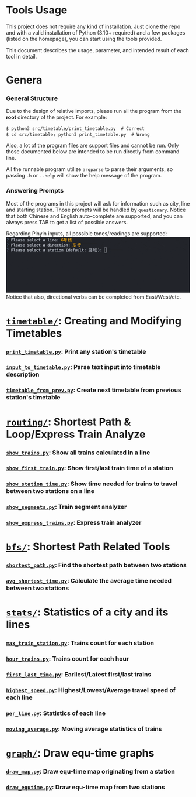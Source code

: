 # Tools Usage
This project does not require any kind of installation. Just clone the repo and with
a valid installation of Python (3.10+ required) and a few packages (listed on the homepage), you can start
using the tools provided.

This document describes the usage, parameter, and intended result of each tool in detail.

# Genera
### General Structure
Due to the design of relative imports, please run all the program from the **root** directory of the project.
For example:
```shell
$ python3 src/timetable/print_timetable.py  # Correct
$ cd src/timetable; python3 print_timetable.py  # Wrong
```
Also, a lot of the program files are support files and cannot be run.
Only those documented below are intended to be run directly from command line.

All the runnable program utilize `argparse` to parse their arguments, so passing `-h` or `--help` will
show the help message of the program.

### Answering Prompts
Most of the programs in this project will ask for information such as city, line and starting station.
Those prompts will be handled by `questionary`.
Notice that both Chinese and English auto-complete are supported,
and you can always press TAB to get a list of possible answers.

Regarding Pinyin inputs, all possible tones/readings are supported:
![](complete.gif)
Notice that also, directional verbs can be completed from East/West/etc.

# [`timetable/`](/src/timetable): Creating and Modifying Timetables
### [`print_timetable.py`](/src/timetable/print_timetable.py): Print any station's timetable

### [`input_to_timetable.py`](/src/timetable/input_to_timetable.py): Parse text input into timetable description

### [`timetable_from_prev.py`](/src/timetable/timetable_from_prev.py): Create next timetable from previous station's timetable

# [`routing/`](/src/routing): Shortest Path & Loop/Express Train Analyze
### [`show_trains.py`](/src/routing/show_trains.py): Show all trains calculated in a line

### [`show_first_train.py`](/src/routing/show_first_train.py): Show first/last train time of a station

### [`show_station_time.py`](/src/routing/show_station_time.py): Show time needed for trains to travel between two stations on a line

### [`show_segments.py`](/src/routing/show_segments.py): Train segment analyzer

### [`show_express_trains.py`](/src/routing/show_express_trains.py): Express train analyzer

# [`bfs/`](/src/bfs): Shortest Path Related Tools
### [`shortest_path.py`](/src/bfs/shortest_path.py): Find the shortest path between two stations

### [`avg_shortest_time.py`](/src/bfs/avg_shortest_time.py): Calculate the average time needed between two stations

# [`stats/`](/src/stats): Statistics of a city and its lines
### [`max_train_station.py`](/src/stats/max_train_station.py): Trains count for each station

### [`hour_trains.py`](/src/stats/hour_trains.py): Trains count for each hour

### [`first_last_time.py`](/src/stats/first_last_time.py): Earliest/Latest first/last trains

### [`highest_speed.py`](/src/stats/highest_speed.py): Highest/Lowest/Average travel speed of each line

### [`per_line.py`](/src/stats/per_line.py): Statistics of each line

### [`moving_average.py`](/src/stats/moving_average.py): Moving average statistics of trains

# [`graph/`](/src/graph): Draw equ-time graphs
### [`draw_map.py`](/src/graph/draw_map.py): Draw equ-time map originating from a station

### [`draw_equtime.py`](/src/graph/draw_equtime.py): Draw equ-time map from two stations
